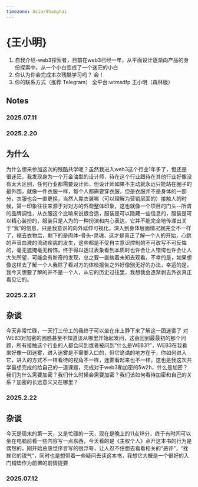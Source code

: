 ```yaml
---
timezone: Asia/Shanghai
---
```


# {王小明}

1. 自我介绍-web3探索者，目前在web3已经一年，从平面设计逐渐向产品的身份探索中，从一个小白变成了一个迷茫的小白
2. 你认为你会完成本次残酷学习吗？ 会！
3. 你的联系方式（推荐 Telegram） 全平台:wtmsdfp 王小明（森林版）

## Notes

<!-- Content_START -->

### 2025.07.11
### 2025.2.20
## 为什么 ##  
为什么想来参加这次的残酷共学呢？虽然我进入web3这个行业1年多了，但还是很迷茫，我发现身为一个万金油型的设计师，待在这个行业跟待在其他行业好像没有太大区别，任何行业都需要设计师，但设计师如果不主动就永远只能站在圈子的最外围，就像一件衣服一样，每个人都需要穿衣服，但是衣服并不是身体的一部分，衣服也会一直更换，当然人靠衣装嘛（可以理解为营销层面的）接触人的时候，第一印象往往来源于对对方的外观整体印象，这也就像一个项目的门头--所谓的品牌调性，从衣服这个比喻来说很合适，服装是可以隐藏一些信息的，服装是可以精心装扮的，服装只是人为的一种扮演和内心表达，它并不能完全地传递出关于“我”的信息，只是我意识的向外延伸可视化。深入到身体层面情况就完全不一样了，褪去衣物后，剩下的是肉体-骨头-灵魂，这才是真正了解一个人的开始，心跳的声音血液的流动疾病的发生，这些都是不受自主意识控制的不可改写不可反悔的，毫无遮掩毫无粉饰，终于得以透过表象看到本质时也许会让人错愕也许会让人大失所望，可能会有新奇的发现，总之要一直揣着未知去观看。不幸的是，如果想像这样去了解一个人我除了看对方的体检报告之外好像别无好的办法，幸运的是，我今天想要了解的并不是一个人，从它的历史过往里，我想我会逐渐剥去外衣真正看见它的。
### 2025.2.21
## 杂谈 ##
今天非常忙碌，一天打三份工的我终于可以坐在床上静下来了解这一团迷雾了
对WEB3对加密的困惑甚至不知道该从哪里开始起发问，这会回到最最初的那个问题，所有接触这个行业的人都会问到或者被问到”什么是WEB3?”，WEB3在我看来好像一团迷雾，进入迷雾是不需要入口的，但它诡谲的地方在于，你如何进入它，进入的方式不一样看待的视角不一样，迷雾看起来也不一样，这也是我这次共学最想完成的给自己的一道课题，完成对于web3和加密的5w2h，什么是加密？我们为什么需要加密？我们什么时候会需要加密？我们该如何看待加密和自己的关系？加密的长远意义又在哪里？
### 2025.2.22
## 杂谈 ##
今天是周末的第一天，又是忙碌的一天，现在是晚上的11点18分，终于有时间可以坐在电脑前看一些内容写一点东西，今天看的是《主权个人》点开这本书的行为是偶然的，刚开始总感觉序言写的很浮夸，让人忍不住想去看看相关的“恶评”，“挫挫它的锐气”，同时也是想带着一些疑问去读这本书，我想它大概是一个很好的入门铺垫作为前置的前情提要
### 2025.07.12

<!-- Content_END -->
